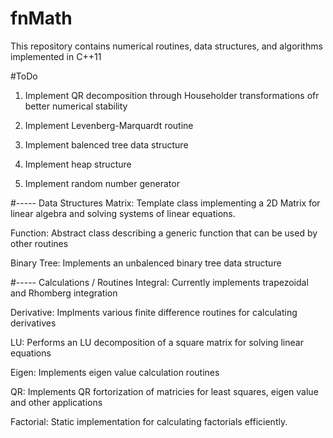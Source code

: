 # fnMath
This repository contains numerical routines, data structures, and algorithms implemented in C++11 
 
#ToDo
1) Implement QR decomposition through Householder transformations ofr better numerical stability

2) Implement Levenberg-Marquardt routine

3) Implement balenced tree data structure 

4) Implement heap structure 

5) Implement random number generator 

#----- Data Structures
Matrix: Template class implementing a 2D Matrix for linear algebra and solving systems of linear equations. 

Function: Abstract class describing a generic function that can be used by other routines 

Binary Tree: Implements an unbalenced binary tree data structure 

#----- Calculations / Routines
Integral: Currently implements trapezoidal and Rhomberg integration 

Derivative: Implments various finite difference routines for calculating derivatives

LU: Performs an LU decomposition of a square matrix for solving linear equations 

Eigen: Implements eigen value calculation routines

QR: Implements QR fortorization of matricies for least squares, eigen value and other applications

Factorial: Static implementation for calculating factorials efficiently.  



